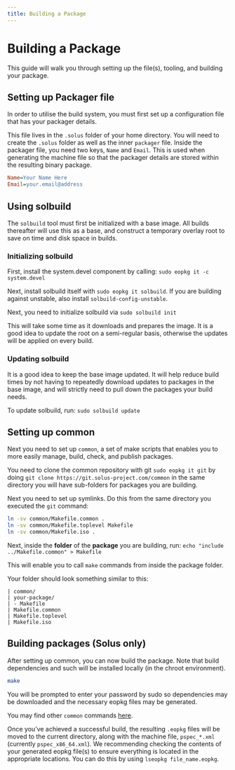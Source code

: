 ```yaml
---
title: Building a Package
---
```

# Building a Package

This guide will walk you through setting up the file(s), tooling, and building your package.

## Setting up Packager file

In order to utilise the build system, you must first set up a configuration file that has your packager details.

This file lives in the `.solus` folder of your home directory. You will need to create the `.solus` folder as well as the inner `packager` file. Inside the packager file, you need two keys, `Name` and `Email`. This is used when generating the machine 
file so that the packager details are stored within the resulting binary package.

``` ini
Name=Your Name Here
Email=your.email@address
```

## Using solbuild

The `solbuild` tool must first be initialized with a base image. All builds thereafter will use this as a base, and construct a temporary overlay root to save on time and disk space in builds.

### Initializing solbuild

First, install the system.devel component by calling: `sudo eopkg it -c system.devel`

Next, install solbuild itself with `sudo eopkg it solbuild`. If you are building against unstable, also install `solbuild-config-unstable`.

Next, you need to initialize solbuild via `sudo solbuild init`

This will take some time as it downloads and prepares the image. It is a good idea to update the root on a semi-regular basis, otherwise the updates will be applied on every build.

### Updating solbuild

It is a good idea to keep the base image updated. It will help reduce build times by not having to repeatedly download updates to packages in the base image, and will strictly need to pull down the packages your build needs.

To update solbuild, run: `sudo solbuild update`

## Setting up common

Next you need to set up `common`, a set of make scripts that enables you to more easily manage, build, check, and publish packages.

You need to clone the common repository with git `sudo eopkg it git` by doing `git clone https://git.solus-project.com/common` in the same directory you will have sub-folders for packages you are building.

Next you need to set up symlinks. Do this from the same directory you executed the `git` command:

``` bash
ln -sv common/Makefile.common .
ln -sv common/Makefile.toplevel Makefile
ln -sv common/Makefile.iso .
```

Next, inside the **folder** of the **package** you are building, run: `echo "include ../Makefile.common" > Makefile`

This will enable you to call `make` commands from inside the package folder.

Your folder should look something similar to this:

```
| common/
| your-package/
| - Makefile
| Makefile.common
| Makefile.toplevel
| Makefile.iso
```

## Building packages (Solus only)

After setting up common, you can now build the package. Note that build dependencies and such will be installed locally (in the chroot environment).

``` bash
make
```

You will be prompted to enter your password by sudo so dependencies may be downloaded and the necessary eopkg files may be generated.

You may find other `common` commands [here](https://git.solus-project.com/common/about/).

Once you’ve achieved a successful build, the resulting `.eopkg` files will be moved to the current directory, along with the machine file, `pspec_*.xml` (currently `pspec_x86_64.xml`). We recommending checking the contents of your 
generated eopkg file(s) to ensure everything is located in the appropriate locations. You can do this by using `lseopkg file_name.eopkg`.